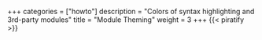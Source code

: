 +++
categories = ["howto"]
description = "Colors of syntax highlighting and 3rd-party modules"
title = "Module Theming"
weight = 3
+++
{{< piratify >}}